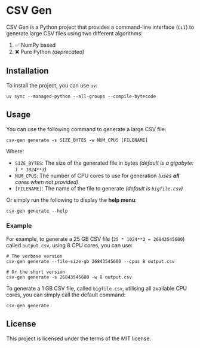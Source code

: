 # CSV Gen

CSV Gen is a Python project that provides a command-line interface (`CLI`) to generate large CSV files using two different algorithms:

1. ✅ NumPy based
2. ❌ Pure Python _(deprecated)_

## Installation

To install the project, you can use `uv`:

```shell
uv sync --managed-python --all-groups --compile-bytecode
```

## Usage

You can use the following command to generate a large CSV file:

```shell
csv-gen generate -s SIZE_BYTES -w NUM_CPUS [FILENAME]
```

Where:

- `SIZE_BYTES`: The size of the generated file in bytes _(default is a gigabyte: `1 * 1024**3`)_
- `NUM_CPUS`: The number of CPU cores to use for generation _(uses **all** cores when not provided)_
- `[FILENAME]`: The name of the file to generate _(default is `bigfile.csv`)_

Or simply run the following to display the **help menu**:

```shell
csv-gen generate --help
```

### Example

For example, to generate a 25 GB CSV file (`25 * 1024**3 = 26843545600`) called `output.csv`, using 8 CPU cores, you can use:

```shell
# The verbose version
csv-gen generate --file-size-gb 26843545600 --cpus 8 output.csv

# Or the short version
csv-gen generate -s 26843545600 -w 8 output.csv
```

To generate a 1 GB CSV file, called `bigfile.csv`, utilising all available CPU cores, you can simply call the default command:

```shell
csv-gen generate
```

## License

This project is licensed under the terms of the MIT license.
